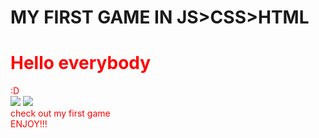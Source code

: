 # MY FIRST GAME IN JS>CSS>HTML
<h1><font color="red">Hello everybody</h1> :D<br>
<img src="https://static-s.aa-cdn.net/img/win/40600000006010/5e8a9047a69c590731e37ec59883103b?v=1">
<img src="https://encrypted-tbn0.gstatic.com/images?q=tbn:ANd9GcTfmijQzot7L11HmhzzYEt8b2nM2jk6jLh1PO8OnVeAo21spwQP">
<br>
check out my first game<br>
ENJOY!!!
